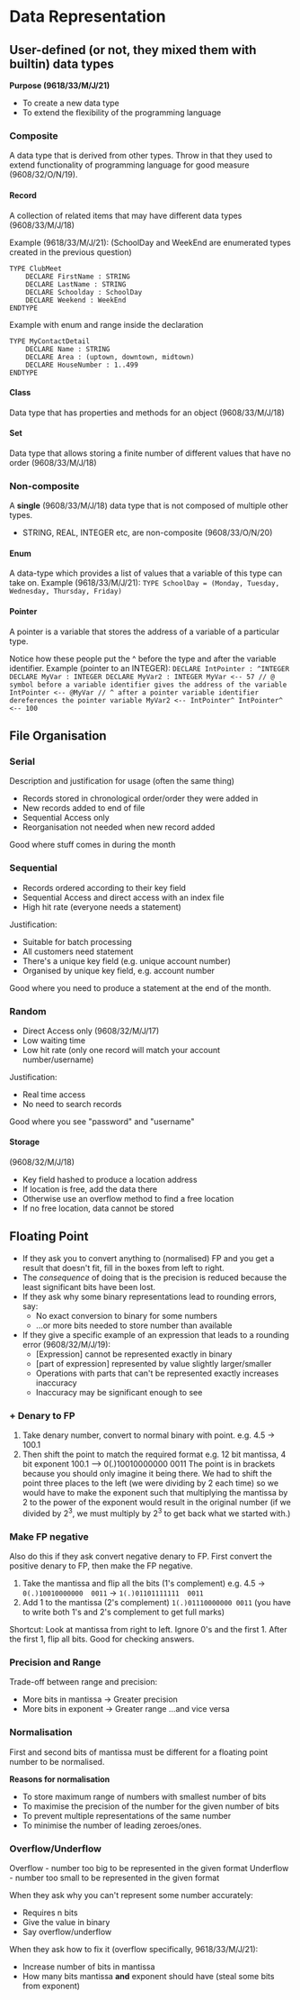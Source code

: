 # Data Representation
## User-defined (or not, they mixed them with builtin) data types
**Purpose (9618/33/M/J/21)**
- To create a new data type
- To extend the flexibility of the programming language
### Composite
A data type that is derived from other types. Throw in that they used to extend functionality of programming language for good measure (9608/32/O/N/19).
#### Record
A collection of related items that may have different data types (9608/33/M/J/18)

Example (9618/33/M/J/21):
(SchoolDay and WeekEnd are enumerated types created in the previous question)

```
TYPE ClubMeet
    DECLARE FirstName : STRING
    DECLARE LastName : STRING
    DECLARE Schoolday : SchoolDay
    DECLARE Weekend : WeekEnd
ENDTYPE
```

Example with enum and range inside the declaration

```
TYPE MyContactDetail
    DECLARE Name : STRING
    DECLARE Area : (uptown, downtown, midtown)
    DECLARE HouseNumber : 1..499
ENDTYPE
```

#### Class
Data type that has properties and methods for an object (9608/33/M/J/18)
#### Set
Data type that allows storing a finite number of different values that have no order (9608/33/M/J/18)
### Non-composite
A **single** (9608/33/M/J/18) data type that is not composed of multiple other types.
- STRING, REAL, INTEGER etc, are non-composite (9608/33/O/N/20)
#### Enum
A data-type which provides a list of values that a variable of this type can take on.
Example (9618/33/M/J/21):
```TYPE SchoolDay = (Monday, Tuesday, Wednesday, Thursday, Friday)```

#### Pointer
A pointer is a variable that stores the address of a variable of a particular type.

Notice how these people put the ^ before the type and after the variable identifier.
Example (pointer to an INTEGER):
`
DECLARE IntPointer : ^INTEGER
DECLARE MyVar : INTEGER
DECLARE MyVar2 : INTEGER
MyVar <-- 57
// @ symbol before a variable identifier gives the address of the variable
IntPointer <-- @MyVar
// ^ after a pointer variable identifier dereferences the pointer variable
MyVar2 <-- IntPointer^
IntPointer^ <-- 100
`

## File Organisation
### Serial
Description and justification for usage (often the same thing)
- Records stored in chronological order/order they were added in
- New records added to end of file
- Sequential Access only
- Reorganisation not needed when new record added

Good where stuff comes in during the month

### Sequential
- Records ordered according to their key field
- Sequential Access and direct access with an index file
- High hit rate (everyone needs a statement)

Justification:
- Suitable for batch processing
- All customers need statement
- There's a unique key field (e.g. unique account number)
- Organised by unique key field, e.g. account number

Good where you need to produce a statement at the end of the month.

### Random
- Direct Access only (9608/32/M/J/17)
- Low waiting time
- Low hit rate (only one record will match your account number/username)

Justification:
- Real time access
- No need to search records

Good where you see "password" and "username"

#### Storage
(9608/32/M/J/18)
- Key field hashed to produce a location address
- If location is free, add the data there
- Otherwise use an overflow method to find a free location
- If no free location, data cannot be stored

## Floating Point
- If they ask you to convert anything to (normalised) FP and you get a result that doesn't fit, fill in the boxes from left to right.
- The _consequence_ of doing that is the precision is reduced because the least significant bits have been lost.
- If they ask why some binary representations lead to rounding errors, say:
    - No exact conversion to binary for some numbers
    - ...or more bits needed to store number than available
- If they give a specific example of an expression that leads to a rounding error (9608/32/M/J/19):
    - [Expression] cannot be represented exactly in binary
    - [part of expression] represented by value slightly larger/smaller
    - Operations with parts that can't be represented exactly increases inaccuracy
    - Inaccuracy may be significant enough to see

### + Denary to FP
1. Take denary number, convert to normal binary with point.
e.g. 4.5 -> 100.1
2. Then shift the point to match the required format
e.g. 12 bit mantissa, 4 bit exponent
100.1     -->      0(.)10010000000  0011
The point is in brackets because you should only imagine it being there.
We had to shift the point three places to the left (we were dividing by 2 each time) so we would have to make the exponent such that multiplying the mantissa by 2 to the power of the exponent would result in the original number (if we divided by $2^3$, we must multiply by $2^3$ to get back what we started with.)
### Make FP negative
Also do this if they ask convert negative denary to FP. First convert the positive denary to FP, then make the FP negative.
1. Take the mantissa and flip all the bits (1's complement)
e.g. 4.5  →  `0(.)10010000000  0011`
               →  `1(.)01101111111  0011`
2. Add 1 to the mantissa (2's complement)
`1(.)01110000000 0011`
(you have to write both 1's and 2's complement to get full marks)

Shortcut:
Look at mantissa from right to left. Ignore 0's and the first 1. After the first 1, flip all bits. Good for checking answers.

### Precision and Range
Trade-off between range and precision:
- More bits in mantissa → Greater precision
- More bits in exponent → Greater range
…and vice versa

### Normalisation
First and second bits of mantissa must be different for a floating point number to be normalised.

**Reasons for normalisation**
- To store maximum range of numbers with smallest number of bits
- To maximise the precision of the number for the given number of bits
- To prevent multiple representations of the same number
- To minimise the number of leading zeroes/ones.

### Overflow/Underflow
Overflow - number too big to be represented in the given format
Underflow - number too small to be represented in the given format

When they ask why you can't represent some number accurately:
- Requires n bits
- Give the value in binary
- Say overflow/underflow

When they ask how to fix it (overflow specifically, 9618/33/M/J/21):
- Increase number of bits in mantissa
- How many bits mantissa **and** exponent should have (steal some bits from exponent) 
